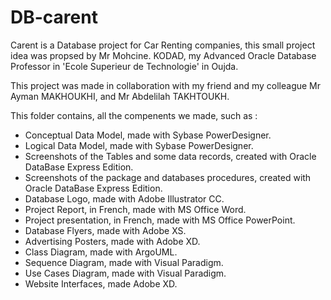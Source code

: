 # DB-carent
Carent is a Database project for Car Renting companies, this small project idea was propsed by Mr Mohcine. KODAD, my Advanced Oracle Database Professor in 'Ecole Superieur de Technologie' in Oujda.

This project was made in collaboration with my friend and my colleague Mr Ayman MAKHOUKHI, and Mr Abdelilah TAKHTOUKH.

This folder contains, all the compenents we made, such as :
+ Conceptual Data Model, made with Sybase PowerDesigner.
+ Logical Data Model, made with Sybase PowerDesigner.
+ Screenshots of the Tables and some data records, created with Oracle DataBase Express Edition.
+ Screenshots of the package and databases procedures, created with Oracle DataBase Express Edition.
+ Database Logo, made with Adobe Illustrator CC.
+ Project Report, in French, made with MS Office Word.
+ Project presentation, in French, made with MS Office PowerPoint.
+ Database Flyers, made with Adobe XS.
+ Advertising Posters, made with Adobe XD.
+ Class Diagram, made with ArgoUML.
+ Sequence Diagram, made with Visual Paradigm.
+ Use Cases Diagram, made with Visual Paradigm.
+ Website Interfaces, made Adobe XD.
